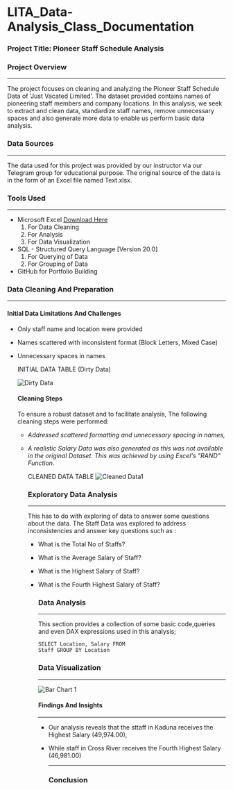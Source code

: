 # LITA_Data-Analysis_Class_Documentation

### Project Title: Pioneer Staff Schedule Analysis

### Project Overview
---
The project focuses on cleaning and analyzing the Pioneer Staff Schedule Data of 'Just Vacated Limited'. The dataset provided contains names of pioneering staff members and company locations. In this analysis, we seek to extract and clean data, standardize staff names, remove unnecessary spaces and also generate more data to enable us perform basic data analysis.

### Data Sources
---
The data used for this project was provided by our instructor via our Telegram group for educational purpose. The original source of the data is in the form of an Excel file named Text.xlsx.

### Tools Used
---
- Microsoft Excel [Download Here](https://www.microsoft.com)
    1. For Data Cleaning
    2. For Analysis
    3. For Data Visualization
- SQL - Structured Query Language [Version 20.0]
    1. For Querying of Data
    2. For Grouping of Data
- GitHub for Portfolio Building

### Data Cleaning And Preparation
---
#### Initial Data Limitations And Challenges
  - Only staff name and location were provided
  - Names scattered with inconsistent format (Block Letters, Mixed Case)
  - Unnecessary spaces in names
    
    INITIAL DATA TABLE (Dirty Data)

      ![Dirty Data](https://github.com/user-attachments/assets/9863972a-afeb-4f74-9b96-9e8c3f7d0160)

    #### Cleaning Steps
    To ensure a robust dataset and to facilitate analysis, The following cleaning steps were performed:
      - *Addressed scattered formatting and unnecessary spacing in names,*
      - *A realistic Salary Data was also generated as this was not available in the original Dataset. This was achieved by using Excel's "RAND" Function.*

        CLEANED DATA TABLE
        ![Cleaned Data1](https://github.com/user-attachments/assets/1a691bb1-b786-4444-99a0-a93a17bfb7d5)

        ### Exploratory Data Analysis
        ---
        This has to do with exploring of data to answer some questions about the data. The Staff Data was explored to address inconsistencies and answer key questions such as :
        - What is the Total No of Staffs?
        - What is the Average Salary of Staff?
        - What is the Highest Salary of Staff?
        - What is the Fourth Highest Salary of Staff?

          ### Data Analysis
          ---
          This section provides a collection of some basic code,queries and even DAX expressions used in this analysis;

          ```SSQL
          SELECT Location, Salary FROM
          Staff GROUP BY Location
          ```
          ### Data Visualization
          ---
          ![Bar Chart 1](https://github.com/user-attachments/assets/e4cc6029-83df-4032-8d53-143b492e3529)

          #### Findings And Insights
          ---
            - Our analysis reveals that the sttaff in Kaduna receives the Highest Salary (49,974.00),
            - While staff in Cross River receives the Fourth Highest Salary (46,981.00)

              ---
              ### Conclusion
       
          
          

        
        

    
        
    
    

    


